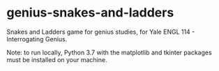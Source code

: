 # genius-snakes-and-ladders
Snakes and Ladders game for genius studies, for Yale ENGL 114 - Interrogating Genius.

Note: to run locally, Python 3.7 with the matplotlib and tkinter packages must be installed on your machine.
